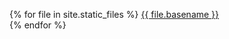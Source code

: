 {% for file in site.static_files %}
  <a href="{{ file.path }}">{{ file.basename }}</a> <br/>
{% endfor %}
